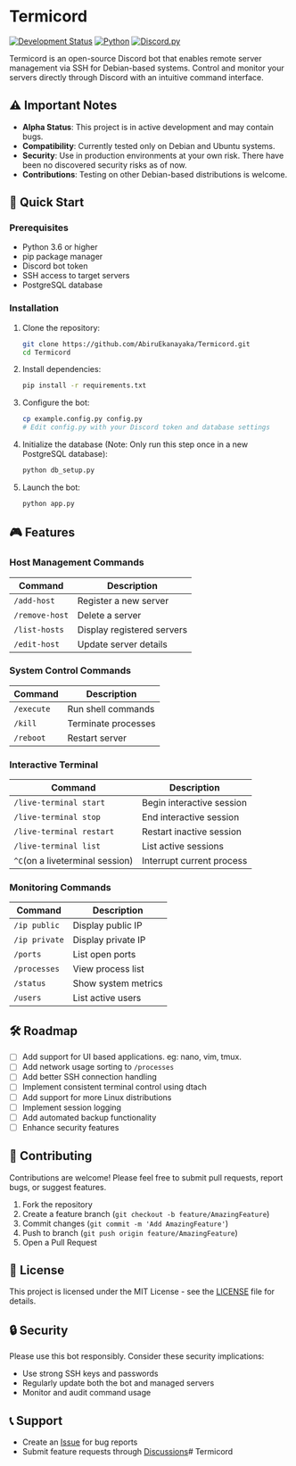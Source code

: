 # Termicord

[![Development Status](https://img.shields.io/badge/status-alpha-orange)](https://github.com/AbiruEkanayaka/Termicord)
[![Python](https://img.shields.io/badge/python-3.6%2B-blue)](https://www.python.org/)
[![Discord.py](https://img.shields.io/badge/discord.py-latest-blue)](https://discordpy.readthedocs.io/)

Termicord is an open-source Discord bot that enables remote server management via SSH for Debian-based systems. Control and monitor your servers directly through Discord with an intuitive command interface.

## ⚠️ Important Notes

- **Alpha Status**: This project is in active development and may contain bugs.
- **Compatibility**: Currently tested only on Debian and Ubuntu systems.
- **Security**: Use in production environments at your own risk. There have been no discovered security risks as of now.
- **Contributions**: Testing on other Debian-based distributions is welcome.

## 🚀 Quick Start

### Prerequisites

- Python 3.6 or higher
- pip package manager
- Discord bot token
- SSH access to target servers
- PostgreSQL database

### Installation

1. Clone the repository:
    ```bash
    git clone https://github.com/AbiruEkanayaka/Termicord.git
    cd Termicord
    ```

2. Install dependencies:
    ```bash
    pip install -r requirements.txt
    ```

3. Configure the bot:
    ```bash
    cp example.config.py config.py
    # Edit config.py with your Discord token and database settings
    ```

4. Initialize the database (Note: Only run this step once in a new PostgreSQL database):
    ```bash
    python db_setup.py
    ```

5. Launch the bot:
    ```bash
    python app.py
    ```

## 🎮 Features

### Host Management Commands

| Command       | Description              |
| ------------- | ------------------------ |
| `/add-host`   | Register a new server    |
| `/remove-host`| Delete a server          |
| `/list-hosts` | Display registered servers|
| `/edit-host`  | Update server details    |

### System Control Commands

| Command      | Description            |
| ------------ | ---------------------- |
| `/execute`   | Run shell commands     |
| `/kill`      | Terminate processes    |
| `/reboot`    | Restart server         |

### Interactive Terminal

| Command                         | Description               |
| ------------------------------- | ------------------------- |
| `/live-terminal start`          | Begin interactive session |
| `/live-terminal stop`           | End interactive session   |
| `/live-terminal restart`        | Restart inactive session  |
| `/live-terminal list`           | List active sessions      |
| `^C`(on a liveterminal session) | Interrupt current process |

### Monitoring Commands

| Command      | Description             |
| ------------ | ----------------------- |
| `/ip public` | Display public IP       |
| `/ip private`| Display private IP      |
| `/ports`     | List open ports         |
| `/processes` | View process list       |
| `/status`    | Show system metrics     |
| `/users`     | List active users       |

## 🛠️ Roadmap

- [ ] Add support for UI based applications. eg: nano, vim, tmux.
- [ ] Add network usage sorting to `/processes`
- [ ] Add better SSH connection handling
- [ ] Implement consistent terminal control using dtach
- [ ] Add support for more Linux distributions
- [ ] Implement session logging
- [ ] Add automated backup functionality
- [ ] Enhance security features

## 🤝 Contributing

Contributions are welcome! Please feel free to submit pull requests, report bugs, or suggest features.

1. Fork the repository
2. Create a feature branch (`git checkout -b feature/AmazingFeature`)
3. Commit changes (`git commit -m 'Add AmazingFeature'`)
4. Push to branch (`git push origin feature/AmazingFeature`)
5. Open a Pull Request

## 📜 License

This project is licensed under the MIT License - see the [LICENSE](LICENSE) file for details.

## 🔒 Security

Please use this bot responsibly. Consider these security implications:
- Use strong SSH keys and passwords
- Regularly update both the bot and managed servers
- Monitor and audit command usage

## 📞 Support

- Create an [Issue](https://github.com/AbiruEkanayaka/Termicord/issues) for bug reports
- Submit feature requests through [Discussions](https://github.com/AbiruEkanayaka/Termicord/discussions)# Termicord
